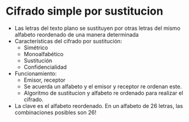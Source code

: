 # Cifrado simple por sustitucion

- Las letras del texto plano se sustituyen por otras letras del mismo alfabeto reordenado de una manera determinada
- Características del cifrado por sustitución:
  - Simétrico
  - Monoalfabético
  - Sustitución
  - Confidencialidad
- Funcionamiento:
  - Emisor, receptor
  - Se acuerda un alfabeto y el emisor y receptor re ordenan este.
  - Algoritmo de sustitucion y alfabeto re ordenado para realizar el cifrado.
- La clave es el alfabeto reordenado. En un alfabeto de 26 letras, las combinaciones posibles son 26!
